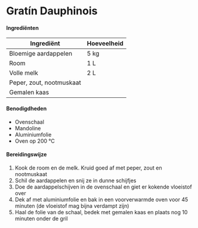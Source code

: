 # Gratín Dauphinois

#### Ingrediënten

| Ingrediënt               | Hoeveelheid |
| ------------------------ | ----------- |
| Bloemige aardappelen     | 5 kg        |
| Room                     | 1 L         |
| Volle melk               | 2 L         |
| Peper, zout, nootmuskaat |             |
| Gemalen kaas             |             |

#### Benodigdheden

- Ovenschaal
- Mandoline
- Aluminiumfolie
- Oven op 200 °C

#### Bereidingswijze

1. Kook de room en de melk. Kruid goed af met peper, zout en nootmuskaat
2. Schil de aardappelen en snij ze in dunne schijfjes
3. Doe de aardappelschijven in de ovenschaal en giet er kokende vloeistof over
4. Dek af met aluminiumfolie en bak in een voorverwarmde oven voor 45 minuten (de vloeistof mag bijna verdampt zijn)
5. Haal de folie van de schaal, bedek met gemalen kaas en plaats nog 10 minuten onder de gril 
